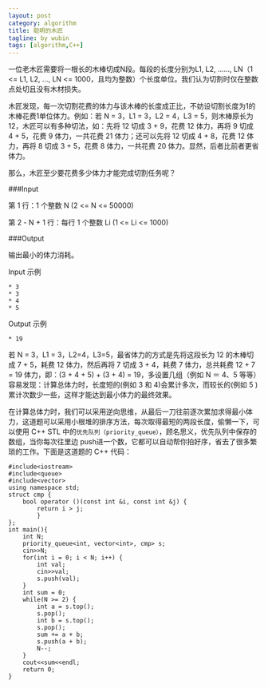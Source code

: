 ```yaml
---
layout: post
category: algorithm
title: 聪明的木匠
tagline: by wubin
tags: [algorithm,C++]
---
```


一位老木匠需要将一根长的木棒切成N段。每段的长度分别为L1, L2, ......, LN（1 <= L1, L2, …, LN <= 1000，且均为整数）个长度单位。我们认为切割时仅在整数点处切且没有木材损失。

<!--more-->

木匠发现，每一次切割花费的体力与该木棒的长度成正比，不妨设切割长度为1的木棒花费1单位体力。例如：若 N = 3，L1 = 3，L2 = 4，L3 = 5，则木棒原长为 12，木匠可以有多种切法，如：先将 12 切成 3 + 9，花费 12 体力，再将 9 切成 4 + 5，花费 9 体力，一共花费 21 体力；还可以先将 12 切成 4 + 8，花费 12 体力，再将 8 切成 3 + 5，花费 8 体力，一共花费 20 体力。显然，后者比前者更省体力。

那么，木匠至少要花费多少体力才能完成切割任务呢？

###Input

第 1 行：1 个整数 N (2 <= N <= 50000)

第 2 - N + 1 行：每行 1 个整数 Li (1 <= Li <= 1000)

###Output

输出最小的体力消耗。

Input 示例

    * 3
	* 3
	* 4
	* 5

Output 示例

	* 19

若 N = 3，L1 = 3，L2=4，L3=5，最省体力的方式是先将这段长为 12 的木棒切成 7 + 5，耗费 12 体力，然后再将 7 切成 3 + 4，耗费 7 体力，总共耗费 12 + 7 = 19 体力，即：(3 + 4 + 5) + (3 + 4) = 19，多设置几组（例如 N ＝ 4、5 等等）容易发现：计算总体力时，长度短的(例如 3 和 4)会累计多次，而较长的(例如 5 )累计次数少一些，这样才能达到最小体力的最终效果。

在计算总体力时，我们可以采用逆向思维，从最后一刀往前逐次累加求得最小体力，这道题可以采用小根堆的排序方法，每次取得最短的两段长度，偷懒一下，可以使用 C++ STL 中的`优先队列（priority_queue）`，顾名思义，优先队列中保存的数组，当你每次往里边 push进一个数，它都可以自动帮你拍好序，省去了很多繁琐的工作。下面是这道题的 C++ 代码：

	#include<iostream>
	#include<queue>
	#include<vector>
	using namespace std;
	struct cmp {
		bool operator ()(const int &i, const int &j) {
			return i > j;
			}
	};
	int main(){
		int N;
		priority_queue<int, vector<int>, cmp> s;
		cin>>N;
		for(int i = 0; i < N; i++) {
			int val;
			cin>>val;
			s.push(val);
		}
		int sum = 0;
		while(N >= 2) {
			int a = s.top();
			s.pop();
			int b = s.top();
			s.pop();
			sum += a + b;
			s.push(a + b);
			N--;
		}
		cout<<sum<<endl;
		return 0;
	}